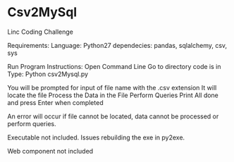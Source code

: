 # Csv2MySql
Linc Coding Challenge

Requirements: 
    Language: Python27
    dependecies: pandas, sqlalchemy, csv, sys


Run Program Instructions:
Open Command Line
Go to directory code is in 
Type: Python csv2Mysql.py

You will be prompted for input of file name with the .csv extension
It will locate the file
Process the Data in the File
Perform Queries
Print All done and press Enter when completed

An error will occur if file cannot be located, data cannot be processed or perform queries.

Executable not included. Issues rebuilding the exe in py2exe.

Web component not included
